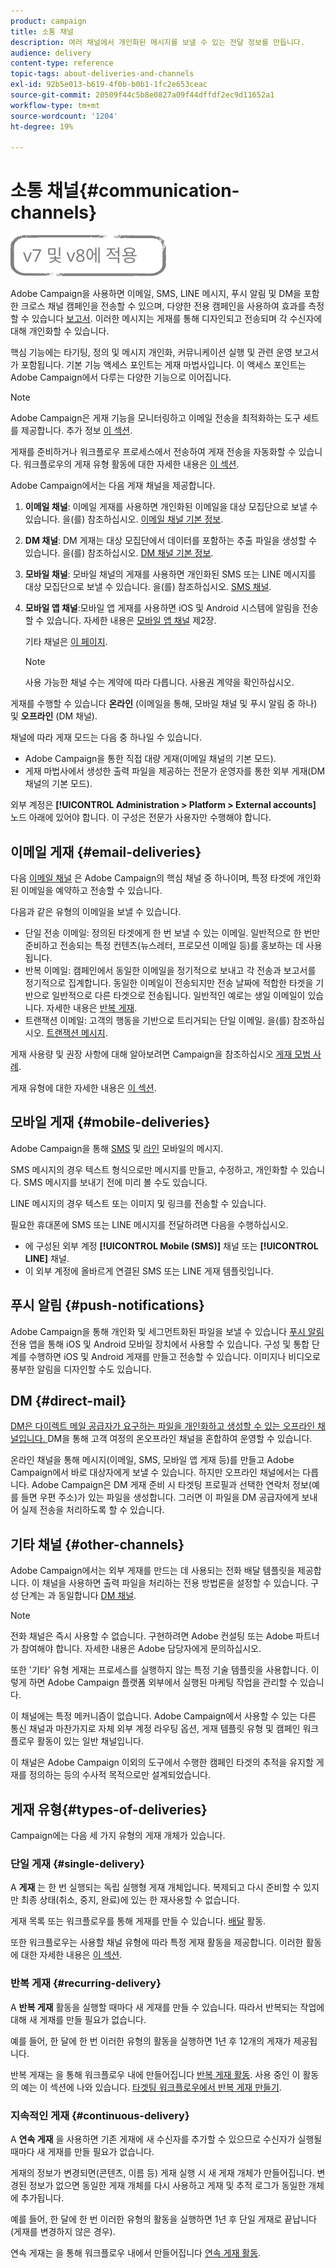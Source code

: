 ```yaml
---
product: campaign
title: 소통 채널
description: 여러 채널에서 개인화된 메시지를 보낼 수 있는 전달 정보를 만듭니다.
audience: delivery
content-type: reference
topic-tags: about-deliveries-and-channels
exl-id: 92b5e013-b619-4f0b-b0b1-1fc2e653ceac
source-git-commit: 20509f44c5b8e0827a09f44dffdf2ec9d11652a1
workflow-type: tm+mt
source-wordcount: '1204'
ht-degree: 19%

---
```


# 소통 채널{#communication-channels}

![](../../assets/common.svg)

Adobe Campaign을 사용하면 이메일, SMS, LINE 메시지, 푸시 알림 및 DM을 포함한 크로스 채널 캠페인을 전송할 수 있으며, 다양한 전용 캠페인을 사용하여 효과를 측정할 수 있습니다 [보고서](../../reporting/using/delivery-reports.md). 이러한 메시지는 게재를 통해 디자인되고 전송되며 각 수신자에 대해 개인화할 수 있습니다.

핵심 기능에는 타기팅, 정의 및 메시지 개인화, 커뮤니케이션 실행 및 관련 운영 보고서가 포함됩니다. 기본 기능 액세스 포인트는 게재 마법사입니다. 이 액세스 포인트는 Adobe Campaign에서 다루는 다양한 기능으로 이어집니다.

>[!NOTE]
>
>Adobe Campaign은 게재 기능을 모니터링하고 이메일 전송을 최적화하는 도구 세트를 제공합니다. 추가 정보 [이 섹션](about-deliverability.md).

게재를 준비하거나 워크플로우 프로세스에서 전송하여 게재 전송을 자동화할 수 있습니다. 워크플로우의 게재 유형 활동에 대한 자세한 내용은 [이 섹션](../../workflow/using/about-action-activities.md).

Adobe Campaign에서는 다음 게재 채널을 제공합니다.

1. **이메일 채널**: 이메일 게재를 사용하면 개인화된 이메일을 대상 모집단으로 보낼 수 있습니다. 을(를) 참조하십시오. [이메일 채널 기본 정보](about-email-channel.md).
1. **DM 채널**: DM 게재는 대상 모집단에서 데이터를 포함하는 추출 파일을 생성할 수 있습니다. 을(를) 참조하십시오. [DM 채널 기본 정보](about-direct-mail-channel.md).
1. **모바일 채널**: 모바일 채널의 게재를 사용하면 개인화된 SMS 또는 LINE 메시지를 대상 모집단으로 보낼 수 있습니다. 을(를) 참조하십시오. [SMS 채널](sms-channel.md).
1. **모바일 앱 채널**:모바일 앱 게재를 사용하면 iOS 및 Android 시스템에 알림을 전송할 수 있습니다. 자세한 내용은 [모바일 앱 채널](about-mobile-app-channel.md) 제2장.

   기타 채널은 [이 페이지](steps-about-delivery-creation-steps.md#other-channels).

   >[!NOTE]
   >
   >사용 가능한 채널 수는 계약에 따라 다릅니다. 사용권 계약을 확인하십시오.

게재를 수행할 수 있습니다 **온라인** (이메일을 통해, 모바일 채널 및 푸시 알림 중 하나) 및 **오프라인** (DM 채널).

채널에 따라 게재 모드는 다음 중 하나일 수 있습니다.

* Adobe Campaign을 통한 직접 대량 게재(이메일 채널의 기본 모드).
* 게재 마법사에서 생성한 출력 파일을 제공하는 전문가 운영자를 통한 외부 게재(DM 채널의 기본 모드).

외부 계정은 **[!UICONTROL Administration > Platform > External accounts]** 노드 아래에 있어야 합니다. 이 구성은 전문가 사용자만 수행해야 합니다.

## 이메일 게재 {#email-deliveries}

다음 [이메일 채널](about-email-channel.md) 은 Adobe Campaign의 핵심 채널 중 하나이며, 특정 타겟에 개인화된 이메일을 예약하고 전송할 수 있습니다.

다음과 같은 유형의 이메일을 보낼 수 있습니다.

* 단일 전송 이메일: 정의된 타겟에게 한 번 보낼 수 있는 이메일. 일반적으로 한 번만 준비하고 전송되는 특정 컨텐츠(뉴스레터, 프로모션 이메일 등)를 홍보하는 데 사용됩니다.
* 반복 이메일: 캠페인에서 동일한 이메일을 정기적으로 보내고 각 전송과 보고서를 정기적으로 집계합니다. 동일한 이메일이 전송되지만 전송 날짜에 적합한 타겟을 기반으로 일반적으로 다른 타겟으로 전송됩니다. 일반적인 예로는 생일 이메일이 있습니다. 자세한 내용은 [반복 게재](../../workflow/using/recurring-delivery.md).
* 트랜잭션 이메일: 고객의 행동을 기반으로 트리거되는 단일 이메일. 을(를) 참조하십시오. [트랜잭션 메시지](../../message-center/using/about-transactional-messaging.md).

게재 사용량 및 권장 사항에 대해 알아보려면 Campaign을 참조하십시오 [게재 모범 사례](delivery-best-practices.md).

게재 유형에 대한 자세한 내용은 [이 섹션](#types-of-deliveries).

## 모바일 게재 {#mobile-deliveries}

Adobe Campaign을 통해 [SMS](sms-channel.md) 및 [라인](line-channel.md) 모바일의 메시지.

SMS 메시지의 경우 텍스트 형식으로만 메시지를 만들고, 수정하고, 개인화할 수 있습니다. SMS 메시지를 보내기 전에 미리 볼 수도 있습니다.

LINE 메시지의 경우 텍스트 또는 이미지 및 링크를 전송할 수 있습니다.

필요한 휴대폰에 SMS 또는 LINE 메시지를 전달하려면 다음을 수행하십시오.

* 에 구성된 외부 계정 **[!UICONTROL Mobile (SMS)]** 채널 또는 **[!UICONTROL LINE]** 채널.
* 이 외부 계정에 올바르게 연결된 SMS 또는 LINE 게재 템플릿입니다.

## 푸시 알림 {#push-notifications}

Adobe Campaign을 통해 개인화 및 세그먼트화된 파일을 보낼 수 있습니다 [푸시 알림](about-mobile-app-channel.md) 전용 앱을 통해 iOS 및 Android 모바일 장치에서 사용할 수 있습니다. 구성 및 통합 단계를 수행하면 iOS 및 Android 게재를 만들고 전송할 수 있습니다. 이미지나 비디오로 풍부한 알림을 디자인할 수도 있습니다.

## DM {#direct-mail}

[DM은 다이렉트 메일 공급자가 요구하는 파일을 개인화하고 생성할 수 있는 오프라인 채널입니다. ](about-direct-mail-channel.md) DM을 통해 고객 여정의 온오프라인 채널을 혼합하여 운영할 수 있습니다.

온라인 채널을 통해 메시지(이메일, SMS, 모바일 앱 게재 등)를 만들고 Adobe Campaign에서 바로 대상자에게 보낼 수 있습니다. 하지만 오프라인 채널에서는 다릅니다. Adobe Campaign은 DM 게재 준비 시 타겟팅 프로필과 선택한 연락처 정보(예를 들면 우편 주소)가 있는 파일을 생성합니다. 그러면 이 파일을 DM 공급자에게 보내어 실제 전송을 처리하도록 할 수 있습니다.

## 기타 채널 {#other-channels}

Adobe Campaign에서는 외부 게재를 만드는 데 사용되는 전화 배달 템플릿을 제공합니다. 이 채널을 사용하면 출력 파일을 처리하는 전용 방법론을 설정할 수 있습니다. 구성 단계는 과 동일합니다 [DM 채널](about-direct-mail-channel.md).

>[!NOTE]
>
>전화 채널은 즉시 사용할 수 없습니다. 구현하려면 Adobe 컨설팅 또는 Adobe 파트너가 참여해야 합니다. 자세한 내용은 Adobe 담당자에게 문의하십시오.

또한 &#39;기타&#39; 유형 게재는 프로세스를 실행하지 않는 특정 기술 템플릿을 사용합니다. 이렇게 하면 Adobe Campaign 플랫폼 외부에서 실행된 마케팅 작업을 관리할 수 있습니다.

이 채널에는 특정 메커니즘이 없습니다. Adobe Campaign에서 사용할 수 있는 다른 통신 채널과 마찬가지로 자체 외부 계정 라우팅 옵션, 게재 템플릿 유형 및 캠페인 워크플로우 활동이 있는 일반 채널입니다.

이 채널은 Adobe Campaign 이외의 도구에서 수행한 캠페인 타겟의 추적을 유지할 게재를 정의하는 등의 수사적 목적으로만 설계되었습니다.

## 게재 유형{#types-of-deliveries}

Campaign에는 다음 세 가지 유형의 게재 개체가 있습니다.

### 단일 게재 {#single-delivery}

A **게재** 는 한 번 실행되는 독립 실행형 게재 개체입니다. 복제되고 다시 준비할 수 있지만 최종 상태(취소, 중지, 완료)에 있는 한 재사용할 수 없습니다.

게재 목록 또는 워크플로우를 통해 게재를 만들 수 있습니다. [배달](../../workflow/using/delivery.md) 활동.

또한 워크플로우는 사용할 채널 유형에 따라 특정 게재 활동을 제공합니다. 이러한 활동에 대한 자세한 내용은 [이 섹션](../../workflow/using/cross-channel-deliveries.md).

### 반복 게재 {#recurring-delivery}

A **반복 게재** 활동을 실행할 때마다 새 게재를 만들 수 있습니다. 따라서 반복되는 작업에 대해 새 게재를 만들 필요가 없습니다.

예를 들어, 한 달에 한 번 이러한 유형의 활동을 실행하면 1년 후 12개의 게재가 제공됩니다.

반복 게재는 을 통해 워크플로우 내에 만들어집니다 [반복 게재 활동](../../workflow/using/recurring-delivery.md). 사용 중인 이 활동의 예는 이 섹션에 나와 있습니다. [타겟팅 워크플로우에서 반복 게재 만들기](../../workflow/using/sending-a-birthday-email.md#creating-a-recurring-delivery-in-a-targeting-workflow).

### 지속적인 게재 {#continuous-delivery}

A **연속 게재** 을 사용하면 기존 게재에 새 수신자를 추가할 수 있으므로 수신자가 실행될 때마다 새 게재를 만들 필요가 없습니다.

게재의 정보가 변경되면(콘텐츠, 이름 등) 게재 실행 시 새 게재 개체가 만들어집니다. 변경된 정보가 없으면 동일한 게재 개체를 다시 사용하고 게재 및 추적 로그가 동일한 개체에 추가됩니다.

예를 들어, 한 달에 한 번 이러한 유형의 활동을 실행하면 1년 후 단일 게재로 끝납니다(게재를 변경하지 않은 경우).

연속 게재는 을 통해 워크플로우 내에서 만들어집니다 [연속 게재 활동](../../workflow/using/continuous-delivery.md).
